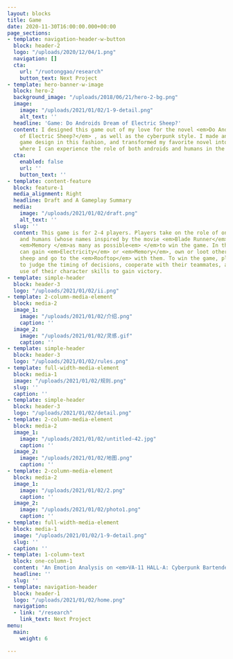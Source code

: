 ```yaml
---
layout: blocks
title: Game
date: 2020-11-30T16:00:00.000+00:00
page_sections:
- template: navigation-header-w-button
  block: header-2
  logo: "/uploads/2020/12/04/1.png"
  navigation: []
  cta:
    url: "/ruotonggao/research"
    button_text: Next Project
- template: hero-banner-w-image
  block: hero-2
  background_image: "/uploads/2018/06/21/hero-2-bg.png"
  image:
    image: "/uploads/2021/01/02/1-9-detail.png"
    alt_text: ''
  headline: 'Game: Do Androids Dream of Electric Sheep?'
  content: I designed this game out of my love for the novel <em>Do Androids Dream
    of Electric Sheep?</em> , as well as the cyberpunk style. I made an attempt at
    game design in this fashion, and transformed my favorite novel into playable media,
    where I can experience the role of both androids and humans in the virtual future.
  cta:
    enabled: false
    url: ''
    button_text: ''
- template: content-feature
  block: feature-1
  media_alignment: Right
  headline: Draft and A Gameplay Summary
  media:
    image: "/uploads/2021/01/02/draft.png"
    alt_text: ''
  slug: ''
  content: This game is for 2-4 players. Players take on the role of one of the androids
    and humans (whose names inspired by the movie <em>Blade Runner</em>), collecting
    <em>Memory </em>as many as possible<em> </em>to win the game. In the game, players
    can gain <em>Electricity</em> or <em>Memory</em>, own or loot others' electric
    sheep and go to the <em>Rooftop</em> with them. To win the game, players need
    to judge the timing of decisions, cooperate with their teammates, and make full
    use of their character skills to gain victory.
- template: simple-header
  block: header-3
  logo: "/uploads/2021/01/02/ii.png"
- template: 2-column-media-element
  block: media-2
  image_1:
    image: "/uploads/2021/01/02/介绍.png"
    caption: ''
  image_2:
    image: "/uploads/2021/01/02/灵感.gif"
    caption: ''
- template: simple-header
  block: header-3
  logo: "/uploads/2021/01/02/rules.png"
- template: full-width-media-element
  block: media-1
  image: "/uploads/2021/01/02/规则.png"
  slug: ''
  caption: ''
- template: simple-header
  block: header-3
  logo: "/uploads/2021/01/02/detail.png"
- template: 2-column-media-element
  block: media-2
  image_1:
    image: "/uploads/2021/01/02/untitled-42.jpg"
    caption: ''
  image_2:
    image: "/uploads/2021/01/02/地图.png"
    caption: ''
- template: 2-column-media-element
  block: media-2
  image_1:
    image: "/uploads/2021/01/02/2.png"
    caption: ''
  image_2:
    image: "/uploads/2021/01/02/photo1.png"
    caption: ''
- template: full-width-media-element
  block: media-1
  image: "/uploads/2021/01/02/1-9-detail.png"
  slug: ''
  caption: ''
- template: 1-column-text
  block: one-column-1
  content: 'An Emotion Analysis on <em>VA-11 HALL-A: Cyberpunk Bartender Action</em>'
  headline: ''
  slug: ''
- template: navigation-header
  block: header-1
  logo: "/uploads/2021/01/02/home.png"
  navigation:
  - link: "/research"
    link_text: Next Project
menu:
  main:
    weight: 6

---
```

